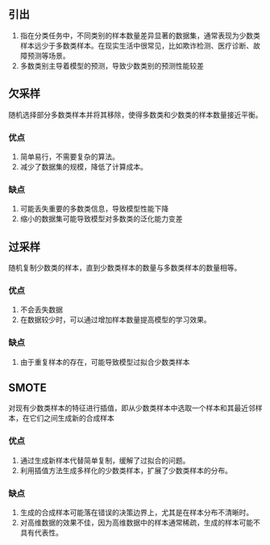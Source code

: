 ## 引出
1. 指在分类任务中，不同类别的样本数量差异显著的数据集，通常表现为少数类样本远少于多数类样本。在现实生活中很常见，比如欺诈检测、医疗诊断、故障预测等场景。
2. 多数类别主导着模型的预测，导致少数类别的预测性能较差
## 欠采样
随机选择部分多数类样本并将其移除，使得多数类和少数类的样本数量接近平衡。
### 优点
1. 简单易行，不需要复杂的算法。
2. 减少了数据集的规模，降低了计算成本。
### 缺点
1. 可能丢失重要的多数类信息，导致模型性能下降
2. 缩小的数据集可能导致模型对多数类的泛化能力变差
## 过采样
随机复制少数类的样本，直到少数类样本的数量与多数类样本的数量相等。
### 优点
1. 不会丢失数据
2. 在数据较少时，可以通过增加样本数量提高模型的学习效果。
### 缺点
1. 由于重复样本的存在，可能导致模型过拟合少数类样本
## SMOTE
对现有少数类样本的特征进行插值，即从少数类样本中选取一个样本和其最近邻样本，在它们之间生成新的合成样本
### 优点
1. 通过生成新样本代替简单复制，缓解了过拟合的问题。
2. 利用插值方法生成多样化的少数类样本，扩展了少数类样本的分布。
### 缺点
1. 生成的合成样本可能落在错误的决策边界上，尤其是在样本分布不清晰时。
2. 对高维数据的效果不佳，因为高维数据中的样本通常稀疏，生成的样本可能不具有代表性。